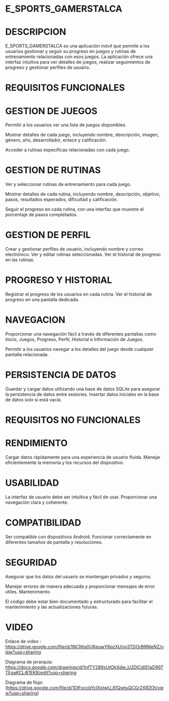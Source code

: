 # E_SPORTS_GAMERSTALCA

# DESCRIPCION

E_SPORTS_GAMERSTALCA es una aplicación móvil que permite a los usuarios gestionar y seguir su progreso en juegos y rutinas de entrenamiento relacionadas con esos juegos. La aplicación ofrece una interfaz intuitiva para ver detalles de juegos, realizar seguimientos de progreso y gestionar perfiles de usuario.
 
# REQUISITOS FUNCIONALES

# GESTION DE JUEGOS

Permitir a los usuarios ver una lista de juegos disponibles.

Mostrar detalles de cada juego, incluyendo nombre, descripción, imagen, género, año, desarrollador, enlace y calificación.

Acceder a rutinas específicas relacionadas con cada juego.

# GESTION DE RUTINAS

Ver y seleccionar rutinas de entrenamiento para cada juego.

Mostrar detalles de cada rutina, incluyendo nombre, descripción, objetivo, pasos, resultados esperados, dificultad y calificación.

Seguir el progreso en cada rutina, con una interfaz que muestre el porcentaje de pasos completados.

# GESTION DE PERFIL

Crear y gestionar perfiles de usuario, incluyendo nombre y correo electrónico.
Ver y editar rutinas seleccionadas.
Ver el historial de progreso en las rutinas.

# PROGRESO Y HISTORIAL

Registrar el progreso de los usuarios en cada rutina.
Ver el historial de progreso en una pantalla dedicada.

# NAVEGACION

Proporcionar una navegación fácil a través de diferentes pantallas como Inicio, Juegos, Progreso, Perfil, Historial e Información de Juegos.

Permitir a los usuarios navegar a los detalles del juego desde cualquier pantalla relacionada.

# PERSISTENCIA DE DATOS

Guardar y cargar datos utilizando una base de datos SQLite para asegurar la persistencia de datos entre sesiones.
Insertar datos iniciales en la base de datos solo si está vacía.

# REQUISITOS NO FUNCIONALES

# RENDIMIENTO

Cargar datos rápidamente para una experiencia de usuario fluida.
Manejar eficientemente la memoria y los recursos del dispositivo.

# USABILIDAD

La interfaz de usuario debe ser intuitiva y fácil de usar.
Proporcionar una navegación clara y coherente.

# COMPATIBILIDAD

Ser compatible con dispositivos Android.
Funcionar correctamente en diferentes tamaños de pantalla y resoluciones.

# SEGURIDAD

Asegurar que los datos del usuario se mantengan privados y seguros.

Manejar errores de manera adecuada y proporcionar mensajes de error útiles.
Mantenimiento

El código debe estar bien documentado y estructurado para facilitar el mantenimiento y las actualizaciones futuras.

# VIDEO

Enlace de video : https://drive.google.com/file/d/1NCNtq0UKeuwY6pzXUrjq3TDOrB9NleNZ/view?usp=sharing

Diagrama de jerarquia: https://docs.google.com/drawings/d/1nfTY289xUtOkXdw_U2DlCdIS1aD997TEgaKCLj81EK8/edit?usp=sharing

Diagrama de flujo: (https://drive.google.com/file/d/1DlFoccbYclXstwU_81QwtuQCGr2XRZOt/view?usp=sharing)




